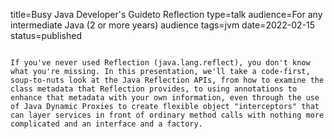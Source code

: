 title=Busy Java Developer's Guideto Reflection
type=talk
audience=For any intermediate Java (2 or more years) audience
tags=jvm
date=2022-02-15
status=published
~~~~~~

If you've never used Reflection (java.lang.reflect), you don't know what you're missing. In this presentation, we'll take a code-first, soup-to-nuts look at the Java Reflection APIs, from how to examine the class metadata that Reflection provides, to using annotations to enhance that metadata with your own information, even through the use of Java Dynamic Proxies to create flexible object "interceptors" that can layer services in front of ordinary method calls with nothing more complicated and an interface and a factory.
    
